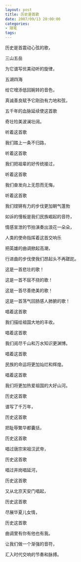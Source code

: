 ```yaml
---
layout: post
title: 历史是首歌
date: 2007/09/13 20:00:00
categories: 
- 随笔
tags: 
---
```


历史是首震动心弦的歌，

三山五岳

为它谱写优美动听的旋律，

五湖四海

给它增添低回婉转的音色，

真诚善良赋予它刚劲有力地和弦，

五千年的血脉延续使这首歌

奇壮险美波澜壮阔。

听着这首歌

我们踏上一条不归路，

听着这首歌

我们把祖辈的好传统接过，

听着这首歌

我们奋发向上无怨而无悔，

听着这首歌

我们铿锵有力的步伐更加朝气蓬勃

如诉的慢板是我们民族崛起的音符，

情感宣泄的节拍演奏出浪花一朵朵，

人类的使命指挥着这首交响乐

把英雄的曲调掀起高潮，

行进曲的步伐使我们昂起头不再蹉跎。

这是一首悲壮的歌！

这是一首不屈不挠的歌！

这是一首尽善绝美的歌！

这是一首荡气回肠感人肺腑的歌！

唱着这首歌

我们描绘祖国大地的丰收。

唱着这首歌

我们阅尽千山和万水知识更渊博。

唱着这首歌

民族的命运将更加灿烂和辉煌。

唱着这首歌

我们将更加热爱祖国的大好山河。

历史这首歌

谱写了千万年，

历史这首歌

把耻辱繁华都囊括，

历史这首歌

唱过唐宗宋祖汉武帝，

历史这首歌

唱过井岗唱延河，

历史这首歌

又从北京天安门唱起，

历史这首歌

尽展华夏儿女情，

历史这首歌

曲调里有你有他也有我。

让我们做一个渐强的音符，

汇入时代交响的节奏和脉搏。
